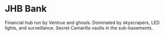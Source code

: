 # JHB Bank

Financial hub run by Ventrue and ghouls. Dominated by skyscrapers, LED lights, and surveillance. Secret Camarilla vaults in the sub-basements.
